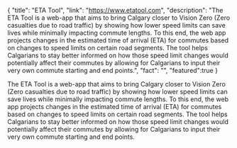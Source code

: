 {
  "title": "ETA Tool",
  "link": "https://www.etatool.com",
  "description": "The ETA Tool is a web-app that aims to bring Calgary closer to Vision Zero (Zero casualties due to road traffic) by showing how lower speed limits can save lives while minimally impacting commute lengths. To this end, the web app projects changes in the estimated time of arrival (ETA) for commutes based on changes to speed limits on certain road segments. The tool helps Calgarians to stay better informed on how those speed limit changes would potentially affect their commutes by allowing for Calgarians to input their very own commute starting and end points.",
  "fact": "",
  "featured":true
}

The ETA Tool is a web-app that aims to bring Calgary closer to Vision Zero (Zero casualties due to road traffic) by showing how lower speed limits can save lives while minimally impacting commute lengths. To this end, the web app projects changes in the estimated time of arrival (ETA) for commutes based on changes to speed limits on certain road segments. The tool helps Calgarians to stay better informed on how those speed limit changes would potentially affect their commutes by allowing for Calgarians to input their very own commute starting and end points.
